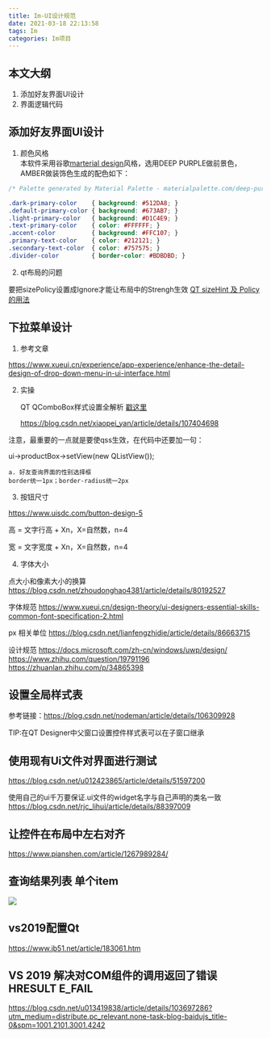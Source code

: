 ```yaml
---
title: Im-UI设计规范
date: 2021-03-18 22:13:58
tags: Im
categories: Im项目
---
```

## 本文大纲
1. 添加好友界面UI设计
2. 界面逻辑代码
## 添加好友界面UI设计
1. 颜色风格   
本软件采用谷歌[marterial design](https://www.materialpalette.com/)风格，选用DEEP PURPLE做前景色，AMBER做装饰色生成的配色如下：
```css
/* Palette generated by Material Palette - materialpalette.com/deep-purple/amber */

.dark-primary-color    { background: #512DA8; }
.default-primary-color { background: #673AB7; }
.light-primary-color   { background: #D1C4E9; }
.text-primary-color    { color: #FFFFFF; }
.accent-color          { background: #FFC107; }
.primary-text-color    { color: #212121; }
.secondary-text-color  { color: #757575; }
.divider-color         { border-color: #BDBDBD; }
```

2. qt布局的问题

要把sizePolicy设置成Ignore才能让布局中的Strengh生效 
[QT sizeHint 及 Policy的用法](https://blog.csdn.net/qq_40732350/article/details/86703749)

## 下拉菜单设计

1. 参考文章

https://www.xueui.cn/experience/app-experience/enhance-the-detail-design-of-drop-down-menu-in-ui-interface.html


2. 实操


    QT QComboBox样式设置全解析 [戳这里](https://blog.csdn.net/aiwangtingyun/article/details/95045446)

    https://blog.csdn.net/xiaopei_yan/article/details/107404698


注意，最重要的一点就是要使qss生效，在代码中还要加一句：

ui->productBox->setView(new  QListView());



    a. 好友查询界面的性别选择框
    border统一1px；border-radius统一2px


3. 按钮尺寸

https://www.uisdc.com/button-design-5

高 = 文字行高 + Xn，X=自然数，n=4

宽 = 文字宽度 + Xn，X=自然数，n=4


4. 字体大小

点大小和像素大小的换算
https://blog.csdn.net/zhoudonghao4381/article/details/80192527


字体规范
https://www.xueui.cn/design-theory/ui-designers-essential-skills-common-font-specification-2.html


px 相关单位
https://blog.csdn.net/lianfengzhidie/article/details/86663715


设计规范
https://docs.microsoft.com/zh-cn/windows/uwp/design/
https://www.zhihu.com/question/19791196
https://zhuanlan.zhihu.com/p/34865398

## 设置全局样式表

参考链接：https://blog.csdn.net/nodeman/article/details/106309928

TIP:在QT Designer中父窗口设置控件样式表可以在子窗口继承


## 使用现有Ui文件对界面进行测试
https://blog.csdn.net/u012423865/article/details/51597200

使用自己的ui千万要保证.ui文件的widget名字与自己声明的类名一致
https://blog.csdn.net/rjc_lihui/article/details/88397009

## 让控件在布局中左右对齐
https://www.pianshen.com/article/1267989284/

## 查询结果列表 单个item
![](https://cdn.staticaly.com/gh/LBZZYZ/PicX@master/Blog/查找好友界面搜索结果item.6sg4zmgapng0.webp)
## vs2019配置Qt
https://www.jb51.net/article/183061.htm

## VS 2019 解决对COM组件的调用返回了错误HRESULT E_FAIL
https://blog.csdn.net/u013419838/article/details/103697286?utm_medium=distribute.pc_relevant.none-task-blog-baidujs_title-0&spm=1001.2101.3001.4242